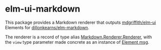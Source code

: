 # elm-ui-markdown

This package provides a Markdown renderer that outputs [mdgriffith/elm-ui](https://package.elm-lang.org/packages/mdgriffith/elm-ui/latest/) Elements for [dillonkearns/elm-markdown](https://package.elm-lang.org/packages/dillonkearns/elm-markdown/latest/).

The renderer is a record of type alias [Markdown.Renderer.Renderer](https://package.elm-lang.org/packages/dillonkearns/elm-markdown/latest/Markdown-Renderer#Renderer), with the `view` type parameter made concrete as an instance of [Element msg](https://package.elm-lang.org/packages/mdgriffith/elm-ui/latest/Element#Element).

